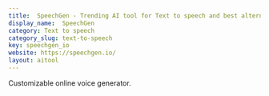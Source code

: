 ```yaml
---
title:  SpeechGen - Trending AI tool for Text to speech and best alternatives
display_name:  SpeechGen
category: Text to speech
category_slug: text-to-speech
key: speechgen_io
website: https://speechgen.io/
layout: aitool
---
```


Customizable online voice generator.
